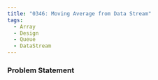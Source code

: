 ```yaml
---
title: "0346: Moving Average from Data Stream"
tags:
  - Array
  - Design
  - Queue
  - DataStream
---
```

### Problem Statement

